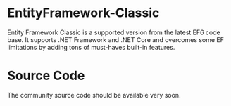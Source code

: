 # EntityFramework-Classic
Entity Framework Classic is a supported version from the latest EF6 code base. It supports .NET Framework and .NET Core and overcomes some EF limitations by adding tons of must-haves built-in features.

# Source Code
The community source code should be available very soon.
